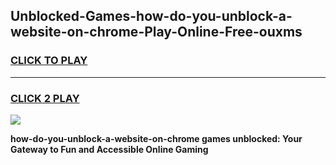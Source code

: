 
## Unblocked-Games-how-do-you-unblock-a-website-on-chrome-Play-Online-Free-ouxms
<h3>
<a href="https://premium76.site?title=how-do-you-unblock-a-website-on-chrome&ref=26A">CLICK TO PLAY</a></h3>
<hr>

<h3>
<a href="https://premium76.site?title=how-do-you-unblock-a-website-on-chrome&ref=26A">CLICK 2 PLAY</a>
  
</h3>

<a href="https://premium76.site?title=how-do-you-unblock-a-website-on-chrome&ref=26A"><img src="https://clearcache.store/games.png"></a>


**how-do-you-unblock-a-website-on-chrome games unblocked: Your Gateway to Fun and Accessible Online Gaming**
